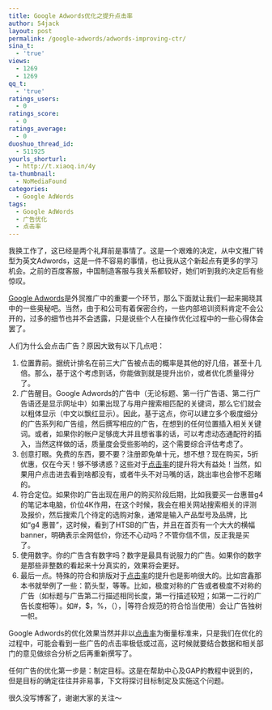 ```yaml
---
title: Google Adwords优化之提升点击率
author: 54jack
layout: post
permalink: /google-adwords/adwords-improving-ctr/
sina_t:
  - 'true'
views:
  - 1269
  - 1269
qq_t:
  - 'true'
ratings_users:
  - 0
ratings_score:
  - 0
ratings_average:
  - 0
duoshuo_thread_id:
  - 511925
yourls_shorturl:
  - http://t.xiaoq.in/4y
ta-thumbnail:
  - NoMediaFound
categories:
  - Google AdWords
tags:
  - Google AdWords
  - 广告优化
  - 点击率
---
```

我换工作了，这已经是两个礼拜前是事情了。这是一个艰难的决定，从中文推广转型为英文Adwords，这是一件不容易的事情，也让我从这个新起点有更多的学习机会。之前的百度客服，中国制造客服与我关系都较好，她们听到我的决定后有些惊叹。

<span class='wp_keywordlink'><a href="https://xiaoq.in/google-adwords/" title="Google Adwords" target="_blank">Google Adwords</a></span>是外贸推广中的重要一个环节，那么下面就让我们一起来揭晓其中的一些奥秘吧。当然，由于和公司有着保密合约，一些内部培训资料肯定不会公开的，过多的细节也并不会透露，只是说些个人在操作优化过程中的一些心得体会罢了。

人们为什么会点击广告？原因大致有以下几点吧：

1.  位置靠前。据统计排名在前三大广告被点击的概率是其他的好几倍，甚至十几倍。那么，基于这个考虑到话，你能做到就是提升出价，或者优化质量得分了。
2.  广告醒目。Google Adwords的广告中（无论标题、第一行广告语、第二行广告语还是显示网址中）如果出现了与用户搜索相匹配的关键词，那么它们就会以粗体显示（中文以飘红显示）。因此，基于这点，你可以建立多个极度细分的广告系列和广告组，然后撰写相应的广告，在想到的任何位置插入相关关键词。或者，如果你的帐户足够庞大并且想省事的话，可以考虑动态通配符的插入，当然这样做的话，质量度会受些影响的，这个需要综合评估考虑了。
3.  创意打眼。免费的东西，要不要？注册即免单十元，想不想？现在购买，5折优惠，仅在今天！够不够诱惑？这些对于<span class='wp_keywordlink_affiliate'><a href="https://xiaoq.in/tag/%e7%82%b9%e5%87%bb%e7%8e%87/" title="查看点击率中的全部文章" target="_blank">点击率</a></span>的提升将大有益处！当然，如果用户点击进去看到啥都没有，或者牛头不对马嘴的话，跳出率也会惨不忍睹的。
4.  符合定位。如果你的广告出现在用户的购买阶段后期，比如我要买一台惠普g4的笔记本电脑，价位4K作用，在这个时候，我会在相关网站搜索相关的评测及报价，然后搜索几个待定的选购对象，通常是输入产品型号及品牌，比如“g4 惠普”，这时候，看到了HTSB的广告，并且在首页有一个大大的横幅banner，明确表示全网低价，你还不心动吗？不管你信不信，反正我是买了。
5.  使用数字。你的广告含有数字吗？数字是最具有说服力的广告。如果你的数字是那些非整数的看起来十分真实的，效果将会更好。
6.  最后一点。特殊的符合和排版对于<span class='wp_keywordlink_affiliate'><a href="https://xiaoq.in/tag/%e7%82%b9%e5%87%bb%e7%8e%87/" title="查看点击率中的全部文章" target="_blank">点击率</a></span>的提升也是影响很大的。比如宫鑫那本书就举例了一些：箭头型，等等。比如，极度对称的广告或者极度不对称的广告（如标题与广告第二行描述相同长度，第一行描述较短；如第一二行的广告长度相等）。如#，$，%，（），|等符合规范的符合恰当使用）会让广告独树一帜。

Google Adwords的优化效果当然并非以<span class='wp_keywordlink_affiliate'><a href="https://xiaoq.in/tag/%e7%82%b9%e5%87%bb%e7%8e%87/" title="查看点击率中的全部文章" target="_blank">点击率</a></span>为衡量标准来，只是我们在优化的过程中，可能会看到一些广告的点击率极低或过高，这时候就要结合数据和相关部门的意见做综合分析之后再重新撰写了。

任何广告的优化第一步是：制定目标。这是在帮助中心及GAP的教程中说到的，但是目标的确定往往并非易事，下文将探讨目标制定及实施这个问题。

很久没写博客了，谢谢大家的关注～